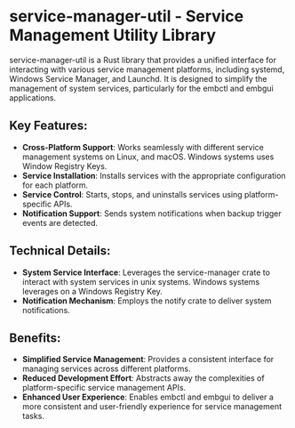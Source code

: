 # service-manager-util - Service Management Utility Library

service-manager-util is a Rust library that provides a unified interface for interacting with various service management platforms, including systemd, Windows Service Manager, and Launchd. It is designed to simplify the management of system services, particularly for the embctl and embgui applications.

## Key Features:

- **Cross-Platform Support**: Works seamlessly with different service management systems on Linux, and macOS. Windows systems uses Window Registry Keys.
- **Service Installation**: Installs services with the appropriate configuration for each platform.
- **Service Control**: Starts, stops, and uninstalls services using platform-specific APIs.
- **Notification Support**: Sends system notifications when backup trigger events are detected.

## Technical Details:

- **System Service Interface**: Leverages the service-manager crate to interact with system services in unix systems. Windows systems leverages on a Windows Registry Key. 
- **Notification Mechanism**: Employs the notify crate to deliver system notifications.

## Benefits:

- **Simplified Service Management**: Provides a consistent interface for managing services across different platforms.
- **Reduced Development Effort**: Abstracts away the complexities of platform-specific service management APIs.
- **Enhanced User Experience**: Enables embctl and embgui to deliver a more consistent and user-friendly experience for service management tasks.
